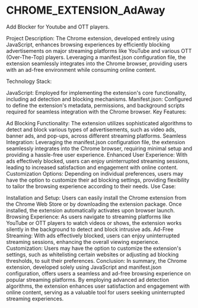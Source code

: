 # CHROME_EXTENSION_AdAway
Add Blocker for Youtube and OTT players. 


Project Description:
The Chrome extension, developed entirely using JavaScript, enhances browsing experiences by efficiently blocking advertisements on major streaming platforms like YouTube and various OTT (Over-The-Top) players. Leveraging a manifest.json configuration file, the extension seamlessly integrates into the Chrome browser, providing users with an ad-free environment while consuming online content.

Technology Stack:

JavaScript: Employed for implementing the extension's core functionality, including ad detection and blocking mechanisms.
Manifest.json: Configured to define the extension's metadata, permissions, and background scripts required for seamless integration with the Chrome browser.
Key Features:

Ad Blocking Functionality: The extension utilizes sophisticated algorithms to detect and block various types of advertisements, such as video ads, banner ads, and pop-ups, across different streaming platforms.
Seamless Integration: Leveraging the manifest.json configuration file, the extension seamlessly integrates into the Chrome browser, requiring minimal setup and providing a hassle-free user experience.
Enhanced User Experience: With ads effectively blocked, users can enjoy uninterrupted streaming sessions, leading to increased satisfaction and engagement with online content.
Customization Options: Depending on individual preferences, users may have the option to customize their ad blocking settings, providing flexibility to tailor the browsing experience according to their needs.
Use Case:

Installation and Setup: Users can easily install the Chrome extension from the Chrome Web Store or by downloading the extension package. Once installed, the extension automatically activates upon browser launch.
Browsing Experience: As users navigate to streaming platforms like YouTube or OTT players to watch videos or shows, the extension works silently in the background to detect and block intrusive ads.
Ad-Free Streaming: With ads effectively blocked, users can enjoy uninterrupted streaming sessions, enhancing the overall viewing experience.
Customization: Users may have the option to customize the extension's settings, such as whitelisting certain websites or adjusting ad blocking thresholds, to suit their preferences.
Conclusion:
In summary, the Chrome extension, developed solely using JavaScript and manifest.json configuration, offers users a seamless and ad-free browsing experience on popular streaming platforms. By employing advanced ad detection algorithms, the extension enhances user satisfaction and engagement with online content, serving as a valuable tool for users seeking uninterrupted streaming experiences.
